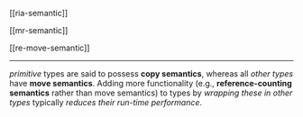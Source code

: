 [[ria-semantic]]

[[mr-semantic]]

[[re-move-semantic]]

---

*primitive* types are said to possess **copy semantics**, whereas all *other types* have **move semantics**.
Adding more functionality (e.g., **reference-counting semantics** rather than move semantics) to types by *wrapping these in other types* typically *reduces their run-time performance*.
